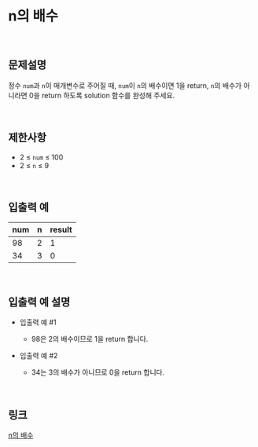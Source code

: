 # n의 배수

<br>

## 문제설명
정수 `num`과 `n`이 매개변수로 주어질 때, `num`이 `n`의 배수이면 1을 return, `n`의 배수가 아니라면 0을 return 하도록 solution 함수를 완성해 주세요.

<br>

## 제한사항
- 2 ≤ `num` ≤ 100
- 2 ≤ `n` ≤ 9

<br>

## 입출력 예
| num | n | result |
|---|---|---|
| 98 | 2 | 1 |
| 34 | 3 | 0 |

<br>

## 입출력 예 설명
- 입출력 예 #1
    - 98은 2의 배수이므로 1을 return 합니다.

- 입출력 예 #2
    - 34는 3의 배수가 아니므로 0을 return 합니다.

<br>

## 링크
[n의 배수](https://school.programmers.co.kr/learn/courses/30/lessons/181937)

